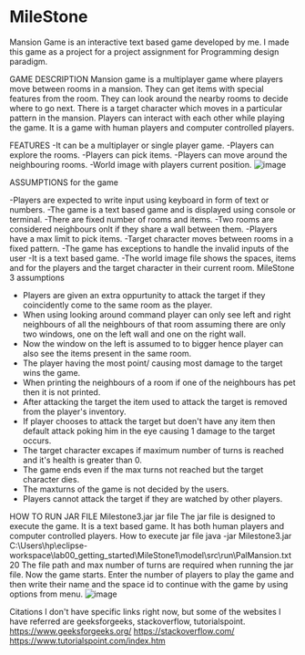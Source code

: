 # MileStone
Mansion Game is an interactive text based game developed by me. I made this game as a project
for a project assignment for Programming design paradigm.

GAME DESCRIPTION
Mansion game is a multiplayer game where players move between rooms in a mansion. They can get items with special features from the room.
They can look around the nearby rooms to decide where to go next. There is a target character which moves in a particular pattern in the mansion.
Players can interact with each other while playing the game. It is a game with human players and computer controlled players.

FEATURES
-It can be a multiplayer or single player game.
-Players can explore the rooms.
-Players can pick items.
-Players can move around the neighbouring rooms.
-World image with players current position.
![image](https://github.com/pal2022/MileStone/assets/132899382/7ad44023-542e-49f9-bba7-eb772990dcb3)

ASSUMPTIONS for the game

-Players are expected to write input using keyboard in form of text or numbers.
-The game is a text based game and is displayed using console or terminal.
-There are fixed number of rooms and items.
-Two rooms are considered neighbours onlt if they share a wall between them.
-Players have a max limit to pick items.
-Target character moves between rooms in a fixed pattern.
-The game has exceptions to handle the invalid inputs of the user
-It is a text based game.
-The world image file shows the spaces, items and for the players and the target character in their current room.
MileStone 3 assumptions
- Players are given an extra oppurtunity to attack the target if they coincidently come to the same room as the player.
- When using looking around command player can only see left and right neighbours of all the neighbours of that room assuming there are only two windows, one on the left wall and one on the right wall.
- Now the window on the left is assumed to to bigger hence player can also see the items present in the same room.
- The player having the most point/ causing most damage to the target wins the game.
- When printing the neighbours of a room if one of the neighbours has pet then it is not printed.
- After attacking the target the item used to attack the target is removed from the player's inventory.
- If player chooses to attack the target but doen't have any item then default attack poking him in the eye causing 1 damage to the target occurs.
- The target character excapes if maximum number of turns is reached and it's health is greater than 0.
- The game ends even if the max turns not reached but the target character dies.
- The maxturns of the game is not decided by the users.
- Players cannot attack the target if they are watched by other players.


HOW TO RUN JAR FILE
Milestone3.jar jar file
The jar file is designed to execute the game. It is a text based game.
It has both human players and computer controlled players.
How to execute jar file
java -jar Milestone3.jar C:\Users\hp\eclipse-workspace\lab00_getting_started\MileStone1\model\src\run\PalMansion.txt  20
The file path and max number of turns are required when running the jar file.
Now the game starts. Enter the number of players to play the game and then write their name and the space id to continue 
with the game by using options from menu.
![image](https://github.com/pal2022/MileStone/assets/132899382/13bda3ce-ffcf-4ccd-9ee0-b9bb73fbfc67)

Citations
I don't have specific links right now, but some of the websites I have referred are geeksforgeeks, stackoverflow, tutorialspoint.
https://www.geeksforgeeks.org/
https://stackoverflow.com/
https://www.tutorialspoint.com/index.htm


